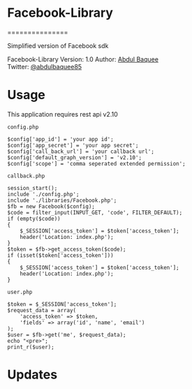 # Facebook-Library
===============

Simplified version of Facebook sdk

Facebook-Library
Version: 1.0
Author: [Abdul Baquee](http://www.webgrapple.com/)  
Twitter: [@abdulbaquee85](http://www.twitter.com/abdulbaquee85)

Usage
===============
This application requires rest api v2.10
```
config.php

$config['app_id'] = 'your app id';
$config['app_secret'] = 'your app secret';
$config['call_back_url'] = 'your callback url';
$config['default_graph_version'] = 'v2.10';
$config['scope'] = 'comma seperated extended permission';
```

```
callback.php

session_start();
include './config.php';
include './libraries/Facebook.php';
$fb = new Facebook($config);
$code = filter_input(INPUT_GET, 'code', FILTER_DEFAULT);
if (empty($code))
{
    $_SESSION['access_token'] = $token['access_token'];
    header('Location: index.php');
}
$token = $fb->get_access_token($code);
if (isset($token['access_token']))
{
    $_SESSION['access_token'] = $token['access_token'];
    header('Location: index.php');
}
```

```
user.php

$token = $_SESSION['access_token'];
$request_data = array(
    'access_token' => $token,
    'fields' => array('id', 'name', 'email')
);
$user = $fb->get('me', $request_data);
echo "<pre>";
print_r($user);
```

Updates
===============

